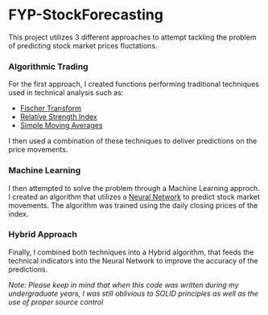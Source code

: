 # FYP-StockForecasting

This project utilizes 3 different approaches to attempt tackling the problem of predicting stock market prices fluctations.

### Algorithmic Trading
For the first approach, I created functions performing traditional techniques used in technical analysis such as:
- [Fischer Transform](https://www.investopedia.com/terms/f/fisher-transform.asp)
- [Relative Strength Index](https://www.investopedia.com/terms/r/rsi.asp)
- [Simple Moving Averages](https://www.investopedia.com/terms/s/sma.asp)

I then used a combination of these techniques to deliver predictions on the price movements.


### Machine Learning
I then attempted to solve the problem through a Machine Learning approch. I created an algorithm that utilizes a [Neural Network](https://en.wikipedia.org/wiki/Artificial_neural_network) to predict stock market movements. 
The algorithm was trained using the daily closing prices of the index.


### Hybrid Approach
Finally, I combined both techniques into a Hybrid algorithm, that feeds the technical indicators into the Neural Network to improve the accuracy of the predictions.

*Note: Please keep in mind that when this code was written during my undergraduate years, I was still oblivious to SOLID principles as well as the use of proper source control*

